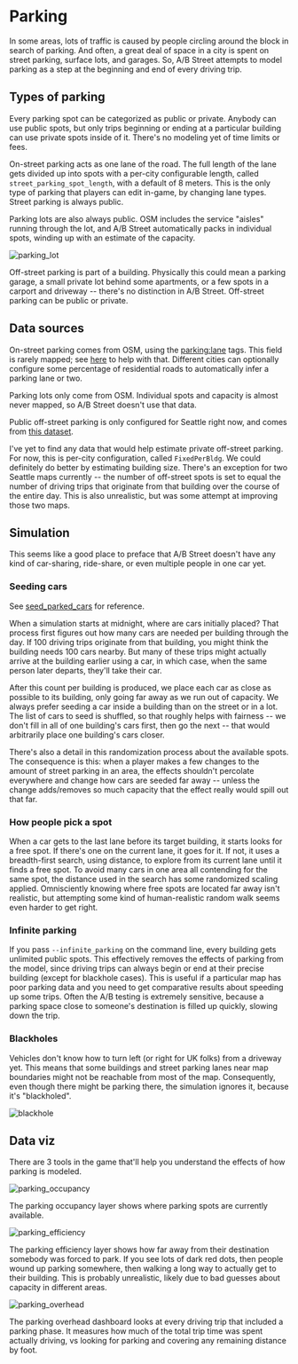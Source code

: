 # Parking

In some areas, lots of traffic is caused by people circling around the block in
search of parking. And often, a great deal of space in a city is spent on street
parking, surface lots, and garages. So, A/B Street attempts to model parking as
a step at the beginning and end of every driving trip.

## Types of parking

Every parking spot can be categorized as public or private. Anybody can use
public spots, but only trips beginning or ending at a particular building can
use private spots inside of it. There's no modeling yet of time limits or fees.

On-street parking acts as one lane of the road. The full length of the lane gets
divided up into spots with a per-city configurable length, called
`street_parking_spot_length`, with a default of 8 meters. This is the only type
of parking that players can edit in-game, by changing lane types. Street parking
is always public.

Parking lots are also always public. OSM includes the service "aisles" running
through the lot, and A/B Street automatically packs in individual spots, winding
up with an estimate of the capacity.

![parking_lot](parking_lot.png)

Off-street parking is part of a building. Physically this could mean a parking
garage, a small private lot behind some apartments, or a few spots in a carport
and driveway -- there's no distinction in A/B Street. Off-street parking can be
public or private.

## Data sources

On-street parking comes from OSM, using the
[parking:lane](https://wiki.openstreetmap.org/wiki/Key:parking:lane) tags. This
field is rarely mapped; see [here](../../software/parking_mapper.md) to help
with that. Different cities can optionally configure some percentage of
residential roads to automatically infer a parking lane or two.

Parking lots only come from OSM. Individual spots and capacity is almost never
mapped, so A/B Street doesn't use that data.

Public off-street parking is only configured for Seattle right now, and comes
from
[this dataset](https://data-seattlecitygis.opendata.arcgis.com/datasets/public-garages-or-parking-lots).

I've yet to find any data that would help estimate private off-street parking.
For now, this is per-city configuration, called `FixedPerBldg`. We could
definitely do better by estimating building size. There's an exception for two
Seattle maps currently -- the number of off-street spots is set to equal the
number of driving trips that originate from that building over the course of the
entire day. This is also unrealistic, but was some attempt at improving those
two maps.

## Simulation

This seems like a good place to preface that A/B Street doesn't have any kind of
car-sharing, ride-share, or even multiple people in one car yet.

### Seeding cars

See
[seed_parked_cars](https://github.com/a-b-street/abstreet/blob/master/sim/src/make/scenario.rs)
for reference.

When a simulation starts at midnight, where are cars initially placed? That
process first figures out how many cars are needed per building through the day.
If 100 driving trips originate from that building, you might think the building
needs 100 cars nearby. But many of these trips might actually arrive at the
building earlier using a car, in which case, when the same person later departs,
they'll take their car.

After this count per building is produced, we place each car as close as
possible to its building, only going far away as we run out of capacity. We
always prefer seeding a car inside a building than on the street or in a lot.
The list of cars to seed is shuffled, so that roughly helps with fairness -- we
don't fill in all of one building's cars first, then go the next -- that would
arbitrarily place one building's cars closer.

There's also a detail in this randomization process about the available spots.
The consequence is this: when a player makes a few changes to the amount of
street parking in an area, the effects shouldn't percolate everywhere and change
how cars are seeded far away -- unless the change adds/removes so much capacity
that the effect really would spill out that far.

### How people pick a spot

When a car gets to the last lane before its target building, it starts looks for
a free spot. If there's one on the current lane, it goes for it. If not, it uses
a breadth-first search, using distance, to explore from its current lane until
it finds a free spot. To avoid many cars in one area all contending for the same
spot, the distance used in the search has some randomized scaling applied.
Omnisciently knowing where free spots are located far away isn't realistic, but
attempting some kind of human-realistic random walk seems even harder to get
right.

### Infinite parking

If you pass `--infinite_parking` on the command line, every building gets
unlimited public spots. This effectively removes the effects of parking from the
model, since driving trips can always begin or end at their precise building
(except for blackhole cases). This is useful if a particular map has poor
parking data and you need to get comparative results about speeding up some
trips. Often the A/B testing is extremely sensitive, because a parking space
close to someone's destination is filled up quickly, slowing down the trip.

### Blackholes

Vehicles don't know how to turn left (or right for UK folks) from a driveway
yet. This means that some buildings and street parking lanes near map boundaries
might not be reachable from most of the map. Consequently, even though there
might be parking there, the simulation ignores it, because it's "blackholed".

![blackhole](blackhole.png)

## Data viz

There are 3 tools in the game that'll help you understand the effects of how
parking is modeled.

![parking_occupancy](parking_occupancy.png)

The parking occupancy layer shows where parking spots are currently available.

![parking_efficiency](parking_efficiency.png)

The parking efficiency layer shows how far away from their destination somebody
was forced to park. If you see lots of dark red dots, then people wound up
parking somewhere, then walking a long way to actually get to their building.
This is probably unrealistic, likely due to bad guesses about capacity in
different areas.

![parking_overhead](parking_overhead.png)

The parking overhead dashboard looks at every driving trip that included a
parking phase. It measures how much of the total trip time was spent actually
driving, vs looking for parking and covering any remaining distance by foot.
